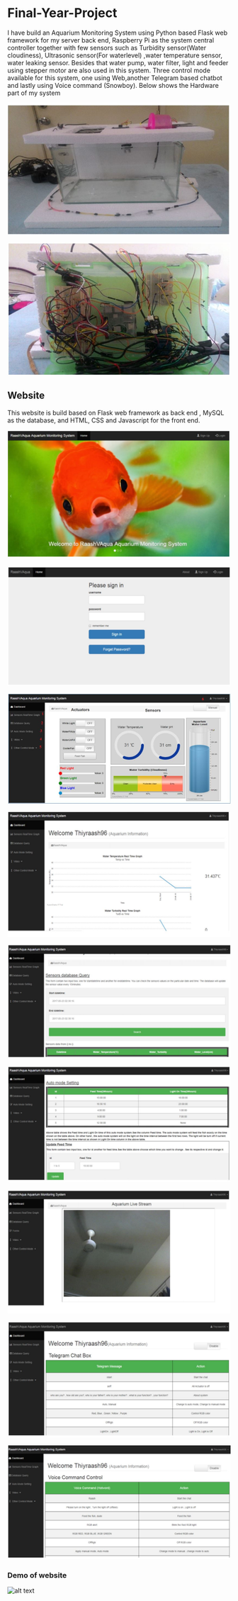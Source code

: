 # Final-Year-Project

I have build an Aquarium Monitoring System using Python based Flask web framework for my server back end, Raspberry Pi as the system central controller together with few sensors such as Turbidity sensor(Water cloudiness), Ultrasonic sensor(For waterlevel)
,water temperature sensor, water leaking sensor. Besides that water pump, water filter, light and feeder using stepper motor are also used in this system.
Three control mode available for this system, one using Web,another Telegram based chatbot and lastly using Voice command (Snowboy).
Below shows the Hardware part of my system

![alt text](resource/FrontAquarium.JPG "Front view of my Aquarium Monitoring System")


![alt text](resource/BackAquarium.JPG "Back view of my Aquarium Monitoring System")



## Website

This website is build based on Flask web framework as back end , MySQL as the database, and HTML, CSS and Javascript for the front end.

![alt text](resource/HomePageWeb.JPG "First page of my website")


![alt text](resource/LoginPageWeb.JPG "Login page of my website")


![alt text](resource/MyWebsite.JPG "Dashboard page of my website")

![alt text](resource/LiveDataPageWeb.JPG "LiveData page of my website")


![alt text](resource/DataQueryPageWeb.JPG "Database Query page of my website")

![alt text](resource/AutoModeSettingPageWeb.JPG "AutomodeSetthing page of my website")

![alt text](resource/LiveStreamVideoPageWeb.JPG "Video Streaming page of my website")

![alt text](resource/AquriumInfo.JPG "Telegram chat info page of my website")

![alt text](resource/AquriumVoiceCommandInfo.JPG "Telegram chat info page of my website")

### Demo of website

![alt text](resource/WebsiteDemo.gif "Demo of my website")





